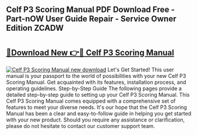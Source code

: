 ## Celf P3 Scoring Manual PDF Download Free - Part-nOW User Guide Repair - Service Owner Edition ZCADW

# <h2><a href="http://bc258.oget.top/?id=Celf+P3+Scoring+Manual">🔗Download New 👉🔴 Celf P3 Scoring Manual</a></h2>

[![Celf P3 Scoring Manual new download](https://i.imgur.com/5g1atiW.png)](http://bc258.oget.top/?id=Celf+P3+Scoring+Manual)
Let's Get Started! This user manual is your passport to the world of possibilities with your new Celf P3 Scoring Manual. Get acquainted with its features, installation process, and operating guidelines. Step-by-Step Guide The following pages provide a detailed step-by-step guide to setting up your Celf P3 Scoring Manual. This Celf P3 Scoring Manual comes equipped with a comprehensive set of features to meet your diverse needs. It's our hope that the Celf P3 Scoring Manual has been a clear and easy-to-follow guide in helping you get started with your new product. Should you require any assistance or clarification, please do not hesitate to contact our customer support team.
